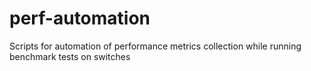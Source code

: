 # perf-automation
Scripts for automation of performance metrics collection while  running benchmark tests on switches
